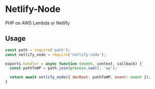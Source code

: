 # Netlify-Node

PHP on AWS Lambda or Netlify

## Usage

```javascript
const path = require('path');
const netlify_node = require('netlify-node');

exports.handler = async function (event, context, callback) {
  const pathToWP = path.join(process.cwd(), 'wp');

  return await netlify_node({ docRoot: pathToWP, event: event });
}
```
